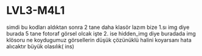 # LVL3-M4L1
simdi bu kodları aldıktan sonra 2 tane daha klasör lazım bize 1.sı img diye burada 5 tane fotoraf görsel olcak işte 2. ise hidden_img diye buradada img klösoru ne koydugumuz görsellerin düşük çözünüklü halini koyarsanı hata alıcaktır büyük olasılık( ins)

